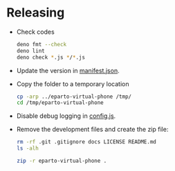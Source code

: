 # Releasing

- Check codes

  ```bash
  deno fmt --check
  deno lint
  deno check *.js */*.js
  ```

- Update the version in [manifest.json](/manifest.json).

- Copy the folder to a temporary location

  ```bash
  cp -arp ../eparto-virtual-phone /tmp/
  cd /tmp/eparto-virtual-phone
  ```

- Disable debug logging in [config.js](/common/config.js).

- Remove the development files and create the zip file:

  ```bash
  rm -rf .git .gitignore docs LICENSE README.md
  ls -alh

  zip -r eparto-virtual-phone .
  ```
